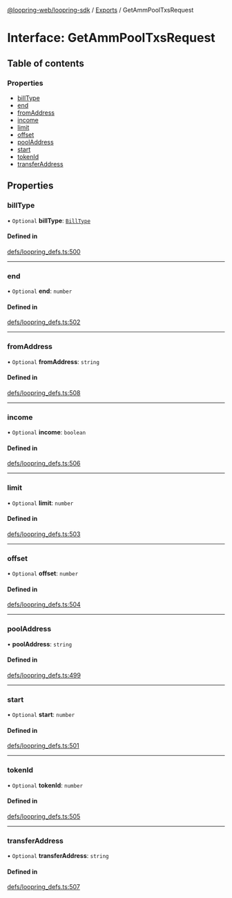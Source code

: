 [@loopring-web/loopring-sdk](../README.md) / [Exports](../modules.md) / GetAmmPoolTxsRequest

# Interface: GetAmmPoolTxsRequest

## Table of contents

### Properties

- [billType](GetAmmPoolTxsRequest.md#billtype)
- [end](GetAmmPoolTxsRequest.md#end)
- [fromAddress](GetAmmPoolTxsRequest.md#fromaddress)
- [income](GetAmmPoolTxsRequest.md#income)
- [limit](GetAmmPoolTxsRequest.md#limit)
- [offset](GetAmmPoolTxsRequest.md#offset)
- [poolAddress](GetAmmPoolTxsRequest.md#pooladdress)
- [start](GetAmmPoolTxsRequest.md#start)
- [tokenId](GetAmmPoolTxsRequest.md#tokenid)
- [transferAddress](GetAmmPoolTxsRequest.md#transferaddress)

## Properties

### billType

• `Optional` **billType**: [`BillType`](../enums/BillType.md)

#### Defined in

[defs/loopring_defs.ts:500](https://github.com/Loopring/loopring_sdk/blob/538bd47/src/defs/loopring_defs.ts#L500)

___

### end

• `Optional` **end**: `number`

#### Defined in

[defs/loopring_defs.ts:502](https://github.com/Loopring/loopring_sdk/blob/538bd47/src/defs/loopring_defs.ts#L502)

___

### fromAddress

• `Optional` **fromAddress**: `string`

#### Defined in

[defs/loopring_defs.ts:508](https://github.com/Loopring/loopring_sdk/blob/538bd47/src/defs/loopring_defs.ts#L508)

___

### income

• `Optional` **income**: `boolean`

#### Defined in

[defs/loopring_defs.ts:506](https://github.com/Loopring/loopring_sdk/blob/538bd47/src/defs/loopring_defs.ts#L506)

___

### limit

• `Optional` **limit**: `number`

#### Defined in

[defs/loopring_defs.ts:503](https://github.com/Loopring/loopring_sdk/blob/538bd47/src/defs/loopring_defs.ts#L503)

___

### offset

• `Optional` **offset**: `number`

#### Defined in

[defs/loopring_defs.ts:504](https://github.com/Loopring/loopring_sdk/blob/538bd47/src/defs/loopring_defs.ts#L504)

___

### poolAddress

• **poolAddress**: `string`

#### Defined in

[defs/loopring_defs.ts:499](https://github.com/Loopring/loopring_sdk/blob/538bd47/src/defs/loopring_defs.ts#L499)

___

### start

• `Optional` **start**: `number`

#### Defined in

[defs/loopring_defs.ts:501](https://github.com/Loopring/loopring_sdk/blob/538bd47/src/defs/loopring_defs.ts#L501)

___

### tokenId

• `Optional` **tokenId**: `number`

#### Defined in

[defs/loopring_defs.ts:505](https://github.com/Loopring/loopring_sdk/blob/538bd47/src/defs/loopring_defs.ts#L505)

___

### transferAddress

• `Optional` **transferAddress**: `string`

#### Defined in

[defs/loopring_defs.ts:507](https://github.com/Loopring/loopring_sdk/blob/538bd47/src/defs/loopring_defs.ts#L507)
